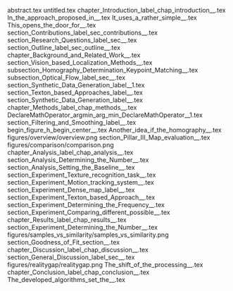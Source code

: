 abstract.tex
untitled.tex
chapter_Introduction_label_chap_introduction__.tex
In_the_approach_proposed_in__.tex
It_uses_a_rather_simple__.tex
This_opens_the_door_for__.tex
section_Contributions_label_sec_contributions__.tex
section_Research_Questions_label_sec__.tex
section_Outline_label_sec_outline__.tex
chapter_Background_and_Related_Work__.tex
section_Vision_based_Localization_Methods__.tex
subsection_Homography_Determination_Keypoint_Matching__.tex
subsection_Optical_Flow_label_sec__.tex
section_Synthetic_Data_Generation_label__1.tex
section_Texton_based_Approaches_label__.tex
section_Synthetic_Data_Generation_label__.tex
chapter_Methods_label_chap_methods__.tex
DeclareMathOperator_argmin_arg_min_DeclareMathOperator__1.tex
section_Filtering_and_Smoothing_label__.tex
begin_figure_h_begin_center__.tex
Another_idea_if_the_homography__.tex
figures/overview/overview.png
section_Pillar_III_Map_evaluation__.tex
figures/comparison/comparison.png
chapter_Analysis_label_chap_analysis__.tex
section_Analysis_Determining_the_Number__.tex
section_Analysis_Setting_the_Baseline__.tex
section_Experiment_Texture_recognition_task__.tex
section_Experiment_Motion_tracking_system__.tex
section_Experiment_Dense_map_label__.tex
section_Experiment_Texton_based_Approach__.tex
section_Experiment_Determining_the_Frequency__.tex
section_Experiment_Comparing_different_possible__.tex
chapter_Results_label_chap_results__.tex
section_Experiment_Determining_the_Number__.tex
figures/samples_vs_similarity/samples_vs_similarity.png
section_Goodness_of_Fit_section__.tex
chapter_Discussion_label_chap_discussion__.tex
section_General_Discussion_label_sec__.tex
figures/realitygap/realitygap.png
The_shift_of_the_processing__.tex
chapter_Conclusion_label_chap_conclusion__.tex
The_developed_algorithms_set_the__.tex
